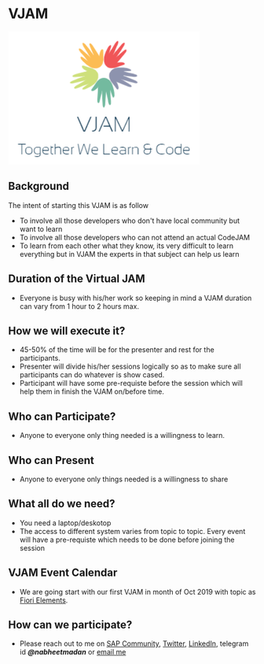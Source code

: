 # VJAM
![VJAM](logo.PNG)
## Background
The intent of starting this VJAM is as follow 
- To involve all those developers who don't have local community but want to learn
- To involve all those developers who can not attend an actual CodeJAM
- To learn from each other what they know, its very difficult to learn everything but in VJAM the experts in that subject can help us learn

## Duration of the Virtual JAM
- Everyone is busy with his/her work so keeping in mind a VJAM duration can vary from 1 hour to 2 hours max.

## How we will execute it?
- 45-50% of the time will be for the presenter and rest for the participants.
- Presenter will divide his/her sessions logically so as to make sure all participants can do whatever is show cased.
- Participant will have some pre-requiste before the session which will help them in finish the VJAM on/before time.

## Who can Participate?
- Anyone to everyone only thing needed is a willingness to learn.

## Who can Present
- Anyone to everyone only things needed is a willingness to share

## What all do we need?
- You need a laptop/deskotop 
- The access to different system varies from topic to topic. Every event will have a pre-requiste which needs to be done before joining the session

## VJAM Event Calendar
- We are going start with our first VJAM in month of Oct 2019 with topic as [Fiori Elements](https://github.com/NabheetCloud/VirtualJAM/tree/master/Fiori%20Elements).

## How can we participate?
- Please reach out to me on [SAP Community](), [Twitter](https://twitter.com/nabheet), [LinkedIn](https://www.linkedin.com/in/nabheet-madan-80594821/), telegram id ***@nabheetmadan*** or [email me](nabheet.jobs@gmail.com)
